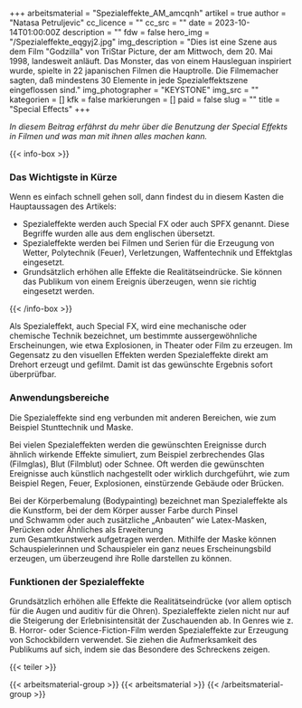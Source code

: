 +++
arbeitsmaterial = "Spezialeffekte_AM_amcqnh"
artikel = true
author = "Natasa Petruljevic"
cc_licence = ""
cc_src = ""
date = 2023-10-14T01:00:00Z
description = ""
fdw = false
hero_img = "/Spezialeffekte_eqgyj2.jpg"
img_description = "Dies ist eine Szene aus dem Film \"Godzilla\" von TriStar Picture, der am Mittwoch, dem 20. Mai 1998, landesweit anläuft. Das Monster, das von einem Hausleguan inspiriert wurde, spielte in 22 japanischen Filmen die Hauptrolle. Die Filmemacher sagten, daß mindestens 30 Elemente in jede Spezialeffektszene eingeflossen sind."
img_photographer = "KEYSTONE"
img_src = ""
kategorien = []
kfk = false
markierungen = []
paid = false
slug = ""
title = "Special Effects"
+++

_In diesem Beitrag erfährst du mehr über die Benutzung der Special Effekts in Filmen und was man mit ihnen alles machen kann._

{{< info-box >}} <h3>Das Wichtigste in Kürze</h3>

<p>Wenn es einfach schnell gehen soll, dann findest du in diesem Kasten die Hauptaussagen des Artikels:</p>

<ul>

<li>Spezialeffekte werden auch Special FX oder auch SPFX genannt. Diese Begriffe wurden alle aus dem englischen übersetzt.</li>

<li>Spezialeffekte werden bei Filmen und Serien für die Erzeugung von Wetter, Polytechnik (Feuer), Verletzungen, Waffentechnik und Effektglas eingesetzt.</li>

<li>Grundsätzlich erhöhen alle Effekte die Realitätseindrücke. Sie können das Publikum von einem Ereignis überzeugen, wenn sie richtig eingesetzt werden.</li>

</ul> {{< /info-box >}}

Als Spezialeffekt, auch Special FX, wird eine mechanische oder chemische Technik bezeichnet, um bestimmte aussergewöhnliche Erscheinungen, wie etwa Explosionen, in Theater oder Film zu erzeugen. Im Gegensatz zu den visuellen Effekten werden Spezialeffekte direkt am Drehort erzeugt und gefilmt. Damit ist das gewünschte Ergebnis sofort überprüfbar.

### Anwendungsbereiche

Die Spezialeffekte sind eng verbunden mit anderen Bereichen, wie zum Beispiel Stunttechnik und Maske.

Bei vielen Spezialeffekten werden die gewünschten Ereignisse durch ähnlich wirkende Effekte simuliert, zum Beispiel zerbrechendes Glas (Filmglas), Blut (Filmblut) oder Schnee. Oft werden die gewünschten Ereignisse auch künstlich nachgestellt oder wirklich durchgeführt, wie zum Beispiel Regen, Feuer, Explosionen, einstürzende Gebäude oder Brücken.

Bei der Körperbemalung (Bodypainting) bezeichnet man Spezialeffekte als die Kunstform, bei der dem Körper ausser Farbe durch Pinsel und Schwamm oder auch zusätzliche „Anbauten“ wie Latex-Masken, Perücken oder Ähnliches als Erweiterung zum Gesamtkunstwerk aufgetragen werden. Mithilfe der Maske können Schauspielerinnen und Schauspieler ein ganz neues Erscheinungsbild erzeugen, um überzeugend ihre Rolle darstellen zu können.

### Funktionen der Spezialeffekte

Grundsätzlich erhöhen alle Effekte die Realitätseindrücke (vor allem optisch für die Augen und auditiv für die Ohren). Spezialeffekte zielen nicht nur auf die Steigerung der Erlebnisintensität der Zuschauenden ab. In Genres wie z. B. Horror- oder Science-Fiction-Film werden Spezialeffekte zur Erzeugung von Schockbildern verwendet. Sie ziehen die Aufmerksamkeit des Publikums auf sich, indem sie das Besondere des Schreckens zeigen.

{{< teiler >}}

{{< arbeitsmaterial-group >}}
{{< arbeitsmaterial >}}
{{< /arbeitsmaterial-group >}}
